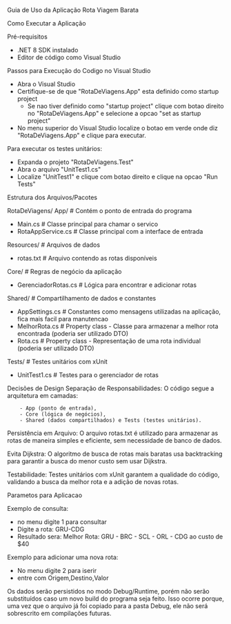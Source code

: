 Guia de Uso da Aplicação Rota Viagem Barata

Como Executar a Aplicação

Pré-requisitos
- .NET 8 SDK instalado
- Editor de código como Visual Studio

Passos para Execução do Codigo no Visual Studio
- Abra o Visual Studio
- Certifique-se de que "RotaDeViagens.App" esta definido como startup project
	- Se nao tiver definido como "startup project" clique com botao direito no "RotaDeViagens.App" e selecione a opcao "set as startup project"
- No menu superior do Visual Studio localize o botao em verde onde diz "RotaDeViagens.App" e clique para executar.

Para executar os testes unitários:
- Expanda o projeto "RotaDeViagens.Test" 
- Abra o arquivo "UnitTest1.cs"
- Localize "UnitTest1" e clique com botao direito e clique na opcao "Run Tests"

Estrutura dos Arquivos/Pacotes

RotaDeViagens/
App/          		  	  # Contém o ponto de entrada do programa
  - Main.cs           	 	  # Classe principal para chamar o servico
  - RotaAppService.cs 	 	  # Classe principal com a interface de entrada
    
Resources/            	  	  # Arquivos de dados
  - rotas.txt         		  # Arquivo contendo as rotas disponíveis
    
Core/                 	 	  # Regras de negócio da aplicação
  - GerenciadorRotas.cs  	  # Lógica para encontrar e adicionar rotas
    
Shared/               	 	  # Compartilhamento de dados e constantes
  - AppSettings.cs      	  # Constantes como mensagens utilizadas na aplicação, fica mais facil para manutencao
  - MelhorRota.cs        	  # Property class - Classe para armazenar a melhor rota encontrada (poderia ser utilizado DTO)
  - Rota.cs              	  # Property class - Representação de uma rota individual (poderia ser utilizado DTO)

Tests/                	 	  # Testes unitários com xUnit
  - UnitTest1.cs  	          # Testes para o gerenciador de rotas
 
Decisões de Design
	Separação de Responsabilidades:
	O código segue a arquitetura em camadas: 
 
		- App (ponto de entrada), 
		- Core (lógica de negócios), 
		- Shared (dados compartilhados) e Tests (testes unitários).

Persistência em Arquivo:
	O arquivo rotas.txt é utilizado para armazenar as rotas de maneira simples e eficiente, sem necessidade de banco de dados.

Evita Dijkstra:
	O algoritmo de busca de rotas mais baratas usa backtracking para garantir a busca do menor custo sem usar Dijkstra.

Testabilidade:
	Testes unitários com xUnit garantem a qualidade do código, validando a busca da melhor rota e a adição de novas rotas.

 Parametos para Aplicacao

Exemplo de consulta: 
- no menu digite 1 para consultar
- Digite a rota: GRU-CDG
- Resultado sera: Melhor Rota: GRU - BRC - SCL - ORL - CDG ao custo de $40

Exemplo para adicionar uma nova rota:
- No menu digite 2 para iserir
- entre com Origem,Destino,Valor

Os dados serão persistidos no modo Debug/Runtime, porém não serão substituídos caso um novo build do programa seja feito. Isso ocorre porque, uma vez que o arquivo já foi copiado para a pasta Debug, ele não será sobrescrito em compilações futuras.

